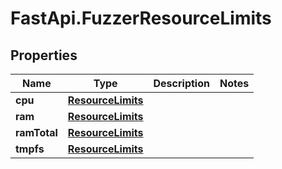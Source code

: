 # FastApi.FuzzerResourceLimits

## Properties

Name | Type | Description | Notes
------------ | ------------- | ------------- | -------------
**cpu** | [**ResourceLimits**](ResourceLimits.md) |  | 
**ram** | [**ResourceLimits**](ResourceLimits.md) |  | 
**ramTotal** | [**ResourceLimits**](ResourceLimits.md) |  | 
**tmpfs** | [**ResourceLimits**](ResourceLimits.md) |  | 


